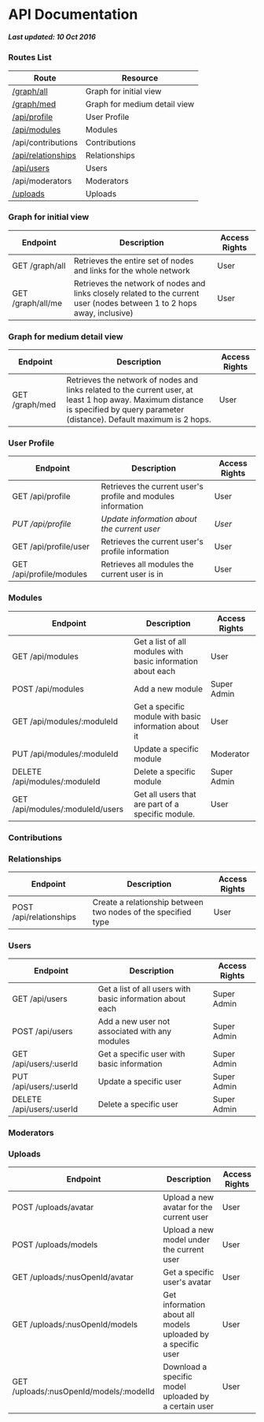 # API Documentation

##### Last updated: 10 Oct 2016

### Routes List
|      Route      |      Resource     | 
| --------------  | ----------------- | 
|    [/graph/all](../docs/graph_all.md)   | Graph for initial view |
| [/graph/med](../docs/graph_med.md) | Graph for medium detail view |
|   [/api/profile](../docs/profile.md) |    User Profile   |
|   [/api/modules](../docs/modules.md)  |      Modules      | 
| /api/contributions | Contributions |
| [/api/relationships](../docs/relationships.md) | Relationships |
|    [/api/users](../docs/users.md)   |       Users       |
| /api/moderators |     Moderators    |
|     [/uploads](../docs/uploads.md)    |      Uploads      |


### Graph for initial view
| Endpoint | Description | Access Rights |
|---|---|---|
| GET /graph/all | Retrieves the entire set of nodes and links for the whole network | User |
| GET /graph/all/me | Retrieves the network of nodes and links closely related to the current user (nodes between 1 to 2 hops away, inclusive) | User |


### Graph for medium detail view
| Endpoint | Description | Access Rights |
|---|---|---|
| GET /graph/med | Retrieves the network of nodes and links related to the current user, at least 1 hop away. Maximum distance is specified by query parameter (distance). Default maximum is 2 hops. | User |


### User Profile
|          Endpoint          |                             Description                            |  Access Rights  |
|----------------------------|--------------------------------------------------------------------|-----------------|
|       GET /api/profile     |    Retrieves the current user's profile and modules information    |      User       |
|      _PUT /api/profile_      |              _Update information about the current user_             |      _User_      |
|    GET /api/profile/user   |          Retrieves the current user's profile information          |      User       |
|  GET /api/profile/modules  |            Retrieves all modules the current user is in            |      User       |

### Modules
|             Endpoint             |                            Description                           |  Access Rights  |
|----------------------------------|------------------------------------------------------------------|-----------------|
|         GET /api/modules         |    Get a list of all modules with basic information about each   |      User       |
|         POST /api/modules        |                          Add a new module                        |   Super Admin   |
|    GET /api/modules/:moduleId    |       Get a specific module with basic information about it      |      User       |
|    PUT /api/modules/:moduleId    |                      Update a specific module                    |    Moderator    |
|  DELETE /api/modules/:moduleId   |                      Delete a specific module                    |   Super Admin   |
| GET /api/modules/:moduleId/users |         Get all users that are part of a specific module.        |      User       |

### Contributions

### Relationships
| Endpoint | Description | Access Rights |
|---|---|---|
| POST /api/relationships | Create a relationship between two nodes of the specified type | User |

### Users
|         Endpoint          |                         Description                         | Access Rights |
|---------------------------|-------------------------------------------------------------|---------------|
|      GET /api/users       |  Get a list of all users with basic information about each  |  Super Admin  |
|      POST /api/users      |       Add a new user not associated with any modules        |  Super Admin  |
|  GET /api/users/:userId   |         Get a specific user with basic information          |  Super Admin  |
|  PUT /api/users/:userId   |                    Update a specific user                   |  Super Admin  |
| DELETE /api/users/:userId |                    Delete a specific user                   |  Super Admin  |

### Moderators

### Uploads
|                  Endpoint                 |                           Description                          | Access Rights |
|-------------------------------------------|----------------------------------------------------------------|---------------|
|            POST /uploads/avatar           |            Upload a new avatar for the current user            |      User     |
|           POST /uploads/models            |            Upload a new model under the current user           |      User     |
|      GET /uploads/:nusOpenId/avatar       |                  Get a specific user's avatar                  |      User     |
|      GET /uploads/:nusOpenId/models       |  Get information about all models uploaded by a specific user  |      User     |
|  GET /uploads/:nusOpenId/models/:modelId  |      Download a specific model uploaded by a certain user      |      User     |
